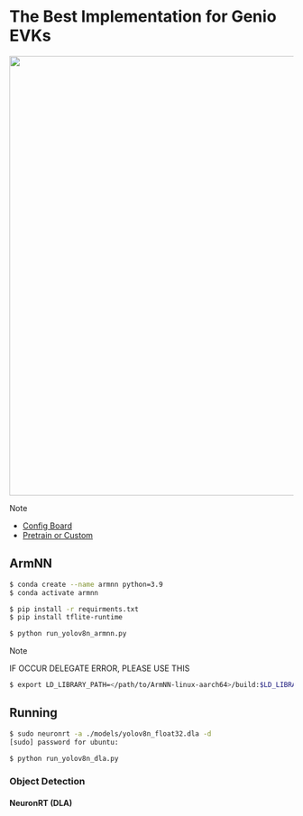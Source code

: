 # The Best Implementation for Genio EVKs

<div align="center">
<img src="https://github.com/R300-AI/ITRI-AI-Hub/blob/main/docs/assets/images/pages/genio_510_demonstration_workflow.png" width="780"/>
</div>

> [!NOTE]
> * [Config Board](https://r300-ai.github.io/ITRI-AI-Hub/docs/genio-evk.html)
> * [Pretrain or Custom]()


## ArmNN

```bash
$ conda create --name armnn python=3.9
$ conda activate armnn
```
```bash
$ pip install -r requirments.txt
$ pip install tflite-runtime
```

```bash
$ python run_yolov8n_armnn.py
```

> [!NOTE]
> IF OCCUR DELEGATE ERROR, PLEASE USE THIS
> ```bash
> $ export LD_LIBRARY_PATH=</path/to/ArmNN-linux-aarch64>/build:$LD_LIBRARY_PATH```

## Running
```bash
$ sudo neuronrt -a ./models/yolov8n_float32.dla -d
[sudo] password for ubuntu:
```
```bash
$ python run_yolov8n_dla.py
```
### Object Detection
#### **NeuronRT (DLA)**

